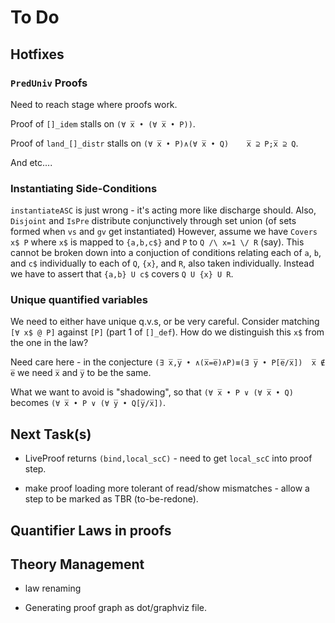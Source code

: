 # To Do

## Hotfixes

### `PredUniv` Proofs

Need to reach stage where proofs work.

Proof of `[]_idem` stalls on `(∀ x̅ • (∀ x̅ • P))`.

Proof of `land_[]_distr` stalls on `(∀ x̅ • P)∧(∀ x̅ • Q)    x̅ ⊇ P;x̅ ⊇ Q`.

And etc....

### Instantiating Side-Conditions

`instantiateASC` is just wrong - it's acting more like discharge should.
Also, `Disjoint` and `IsPre` distribute conjunctively through set union (of sets formed when `vs` and `gv` get instantiated)
However, assume we have `Covers x$ P` where `x$` is mapped to `{a,b,c$}` and `P` to `Q /\ x=1 \/ R` (say).
This cannot be broken down into a conjuction of conditions relating
each of `a`, `b`, and `c$` individually to each of `Q`, `{x}`,
and `R`, also taken individually.
Instead we have to assert that `{a,b} U c$` covers `Q U {x} U R`.

### Unique quantified variables

We need to either have unique q.v.s, or be very careful. Consider matching `[∀ x$ @ P]`  against `[P]` (part 1 of `[]_def`). How do we distinguish this `x$` from the one in the law?

Need care here - in the conjecture
 `(∃ x̅,y̅ • ∧(x̅=e̅)∧P)≡(∃ y̅ • P[e̅/x̅])  x̅ ∉ e̅` 
we need `x̅` and `y̅` to be the same.

What we want to avoid is "shadowing", 
so that `(∀ x̅ • P ∨ (∀ x̅ • Q)`
becomes `(∀ x̅ • P ∨ (∀ y̅ • Q[y̅/x̅])`.

## Next Task(s)

 
* LiveProof returns `(bind,local_scC)` - need to get `local_scC` into proof step.


* make proof loading more tolerant of read/show mismatches - allow a step to be marked as TBR (to-be-redone).

## Quantifier Laws in proofs

## Theory Management

* law renaming

* Generating proof graph as dot/graphviz file.
